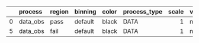 |    | process   | region   | binning   | color   | process_type   |   scale | variation   | source_filename                               | source_histname   | alias   | title   |   combine_idx |   lnN |   shapes |   syst_type |   direction |   variation_alias |
|---:|:----------|:---------|:----------|:--------|:---------------|--------:|:------------|:----------------------------------------------|:------------------|:--------|:--------|--------------:|------:|---------:|------------:|------------:|------------------:|
|  0 | data_obs  | pass     | default   | black   | DATA           |       1 | nominal     | ./histograms_for_2DAlphabet_v18//BH_Data.root | hpass             | Data    | Data    |           nan |   nan |      nan |         nan |         nan |               nan |
|  5 | data_obs  | fail     | default   | black   | DATA           |       1 | nominal     | ./histograms_for_2DAlphabet_v18//BH_Data.root | hfail             | Data    | Data    |           nan |   nan |      nan |         nan |         nan |               nan |
